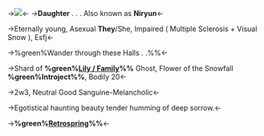 ->![](https://files.catbox.moe/85anvt.png)<-
->**Daughter** . . .
Also known as **Niryun**<-

->Eternally young, Asexual
**They**/She, Impaired ( Multiple Sclerosis + Visual Snow ), Esfj<-

->%green%Wander through these Halls . .%%<-

->Shard of **%green%[Lily / Family](/Cult)%%**
Ghost, Flower of the Snowfall
**%green%Introject%%**, Bodily 20<-

->2w3, Neutral Good
Sanguine-Melancholic<-

->Egotistical haunting beauty
tender humming of deep sorrow.<-

->**%green%[Retrospring](https://retrospring.net/@ill)%%**<-